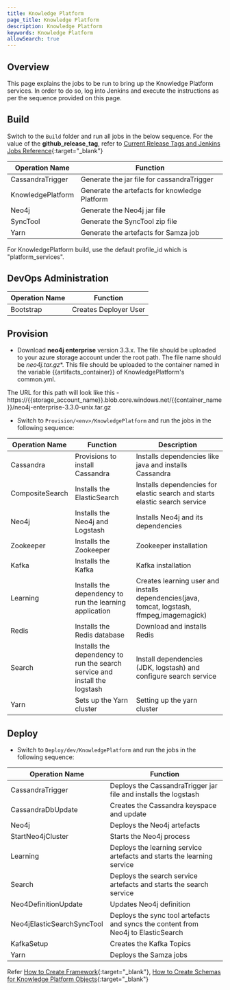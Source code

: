 ```yaml
---
title: Knowledge Platform
page_title: Knowledge Platform
description: Knowledge Platform
keywords: Knowledge Platform
allowSearch: true
--- 
```


## Overview
This page explains the jobs to be run to bring up the Knowledge Platform services. In order to do so, log into Jenkins and execute the instructions as per the sequence provided on this page.

## Build

Switch to the `Build` folder and run all jobs in the below sequence. For the value of the **github_release_tag**, refer to [Current Release Tags and Jenkins Jobs Reference](developer-docs/server-installation/current_release_tags_n_jenkins_jobs){:target="_blank"}

|Operation Name    | Function              |
| --------------   | --------------------- | 
| CassandraTrigger | Generate the jar file for cassandraTrigger |
| KnowledgePlatform| Generate the artefacts for knowledge Platform |
| Neo4j            | Generate the Neo4j jar file|
| SyncTool         | Generate the SyncTool zip file |
| Yarn             | Generate the artefacts for Samza job |




For KnowledgePlatform build, use the default profile_id which is "platform_services".

## DevOps Administration

| Operation Name | Function              |
| -------------- | --------------------- |
| Bootstrap      | Creates Deployer User |

## Provision

*   Download **neo4j enterprise** version 3.3.x. The file should be uploaded to your azure storage account under the root path. The file name should be **neo4j*.tar.gz**. This file should be uploaded to the container named in the variable {{artifacts_container}} of KnowledgePlatform's common.yml.

The URL for this path will look like this - https://{{storage_account_name}}.blob.core.windows.net/{{container_name}}/neo4j-enterprise-3.3.0-unix.tar.gz

*   Switch to `Provision/<env>/KnowledgePlatform` and run the jobs in the following sequence:   
    
| Operation Name | Function              | Description |
| -------------- | --------------------- |------------------
| Cassandra      | Provisions to install Cassandra| Installs dependencies like java and installs Cassandra |
| CompositeSearch| Installs the ElasticSearch | Installs dependencies for elastic search and starts elastic search service |
| Neo4j          | Installs the Neo4j and Logstash | Installs Neo4j and its dependencies |
| Zookeeper      | Installs the Zookeeper | Zookeeper installation |
| Kafka          | Installs the Kafka | Kafka installation |
| Learning       | Installs the dependency to run the learning application | Creates learning user and installs dependencies(java, tomcat, logstash, ffmpeg,imagemagick) |
| Redis          | Installs the Redis database | Download and installs Redis |
| Search         | Installs the dependency to run the search service and install the logstash | Install dependencies (JDK, logstash) and configure search service 
| Yarn           | Sets up the Yarn cluster | Setting up the yarn cluster   |

## Deploy

*   Switch to `Deploy/dev/KnowledgePlatform` and run the jobs in the following sequence:
 
| Operation Name      | Function              |
| --------------      | --------------------- |
| CassandraTrigger    | Deploys the CassandraTrigger jar file and installs the logstash |
| CassandraDbUpdate   | Creates the Cassandra keyspace and update|
| Neo4j               | Deploys the Neo4j artefacts |
| StartNeo4jCluster   | Starts the Neo4j process| 
| Learning            | Deploys the learning service artefacts and starts the learning service |
| Search              | Deploys the search service artefacts and starts the search service |
| Neo4DefinitionUpdate| Updates Neo4j definition |
| Neo4jElasticSearchSyncTool| Deploys the sync tool artefacts and syncs the content from Neo4j to ElasticSearch  |
| KafkaSetup          | Creates the Kafka Topics| 
| Yarn                | Deploys the Samza jobs |


Refer [How to Create Framework](developer-docs/how-to-guide/how_to_create_framework_in_sunbird){:target="_blank"}, [How to Create Schemas for Knowledge Platform Objects](developer-docs/server-installation/knowledge-platform-object-schema){:target="_blank"}
